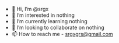 - 👋 Hi, I’m @srgx
- 👀 I’m interested in nothing
- 🌱 I’m currently learning nothing
- 💞️ I’m looking to collaborate on nothing
- 📫 How to reach me - <srgxgrs@gmail.com>

<!---
srgx/srgx is a ✨ special ✨ repository because its `README.md` (this file) appears on your GitHub profile.
You can click the Preview link to take a look at your changes.
--->

